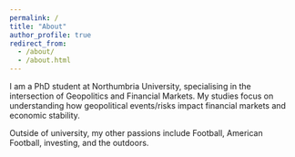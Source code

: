```yaml
---
permalink: /
title: "About"
author_profile: true
redirect_from: 
  - /about/
  - /about.html
---
```


I am a PhD student at Northumbria University, specialising in the intersection of Geopolitics and Financial Markets. My studies focus on understanding how geopolitical events/risks impact financial markets and economic stability.

Outside of university, my other passions include Football, American Football, investing, and the outdoors.
